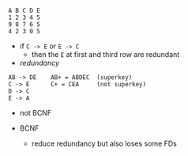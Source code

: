 


```
A B C D E 
1 2 3 4 5
9 8 7 6 5
4 2 3 0 5
```
+ if `C -> E` or `E -> C`
    + then the `E` at first and third row are redundant
+ _redundancy_ 



```
AB -> DE    AB+ = ABDEC  (superkey)
C -> E      C+ = CEA     (not superkey)
D -> C 
E -> A
```
+ not BCNF


+ BCNF
    + reduce redundancy but also loses some FDs